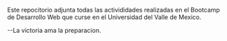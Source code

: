 Este repocitorio adjunta todas las activididades realizadas en el Bootcamp de Desarrollo Web que curse en el Universidad del Valle de Mexico.

--La victoria ama la preparacion.
